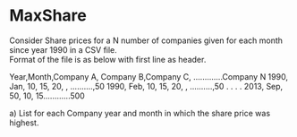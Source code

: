 MaxShare
========

Consider Share prices for a N number of companies given for each month since year 1990 in a CSV file.  
Format of the file is as below with first line as header.
 
Year,Month,Company A, Company B,Company C, .............Company N
1990, Jan, 10, 15, 20, , ..........,50
1990, Feb, 10, 15, 20, , ..........,50
.
.
.
.
2013, Sep, 50, 10, 15............500
 

a) List for each Company year and month in which the share price was highest.  